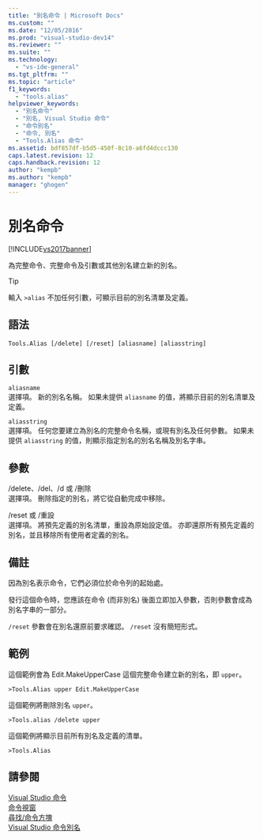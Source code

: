 ```yaml
---
title: "別名命令 | Microsoft Docs"
ms.custom: ""
ms.date: "12/05/2016"
ms.prod: "visual-studio-dev14"
ms.reviewer: ""
ms.suite: ""
ms.technology: 
  - "vs-ide-general"
ms.tgt_pltfrm: ""
ms.topic: "article"
f1_keywords: 
  - "tools.alias"
helpviewer_keywords: 
  - "別名命令"
  - "別名, Visual Studio 命令"
  - "命令別名"
  - "命令, 別名"
  - "Tools.Alias 命令"
ms.assetid: bdf857df-b5d5-450f-8c10-a6fd4dccc130
caps.latest.revision: 12
caps.handback.revision: 12
author: "kempb"
ms.author: "kempb"
manager: "ghogen"
---
```

# 別名命令
[!INCLUDE[vs2017banner](../../code-quality/includes/vs2017banner.md)]

為完整命令、完整命令及引數或其他別名建立新的別名。  
  
> [!TIP]
>  輸入 `>alias` 不加任何引數，可顯示目前的別名清單及定義。  
  
## 語法  
  
```  
Tools.Alias [/delete] [/reset] [aliasname] [aliasstring]  
```  
  
## 引數  
 `aliasname`  
 選擇項。  新的別名名稱。  如果未提供 `aliasname` 的值，將顯示目前的別名清單及定義。  
  
 `aliasstring`  
 選擇項。  任何您要建立為別名的完整命令名稱，或現有別名及任何參數。  如果未提供 `aliasstring` 的值，則顯示指定別名的別名名稱及別名字串。  
  
## 參數  
 \/delete、\/del、\/d 或 \/刪除  
 選擇項。  刪除指定的別名，將它從自動完成中移除。  
  
 \/reset 或 \/重設  
 選擇項。  將預先定義的別名清單，重設為原始設定值。  亦即還原所有預先定義的別名，並且移除所有使用者定義的別名。  
  
## 備註  
 因為別名表示命令，它們必須位於命令列的起始處。  
  
 發行這個命令時，您應該在命令 \(而非別名\) 後面立即加入參數，否則參數會成為別名字串的一部分。  
  
 `/reset` 參數會在別名還原前要求確認。  `/reset` 沒有簡短形式。  
  
## 範例  
 這個範例會為 Edit.MakeUpperCase 這個完整命令建立新的別名，即 `upper`。  
  
```  
>Tools.Alias upper Edit.MakeUpperCase  
```  
  
 這個範例將刪除別名 `upper`。  
  
```  
>Tools.alias /delete upper  
```  
  
 這個範例將顯示目前所有別名及定義的清單。  
  
```  
>Tools.Alias  
```  
  
## 請參閱  
 [Visual Studio 命令](../../ide/reference/visual-studio-commands.md)   
 [命令視窗](../../ide/reference/command-window.md)   
 [尋找\/命令方塊](../../ide/find-command-box.md)   
 [Visual Studio 命令別名](../../ide/reference/visual-studio-command-aliases.md)